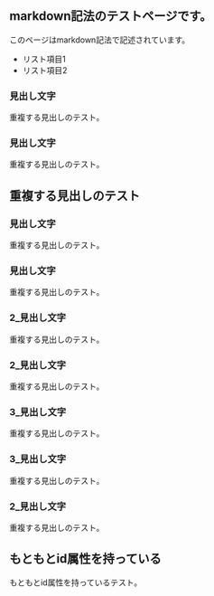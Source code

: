 
<!-- autoindex -->

## markdown記法のテストページです。

このページはmarkdown記法で記述されています。

- リスト項目1
- リスト項目2

### 見出し文字

重複する見出しのテスト。

### 見出し文字

重複する見出しのテスト。

## 重複する見出しのテスト

### 見出し文字

重複する見出しのテスト。

### 見出し文字

重複する見出しのテスト。

### 2_見出し文字

重複する見出しのテスト。

### 2_見出し文字

重複する見出しのテスト。

### 3_見出し文字

重複する見出しのテスト。

### 3_見出し文字

重複する見出しのテスト。

### 2_見出し文字

重複する見出しのテスト。

<h2 id="cont-already-set-id">もともとid属性を持っている</h2>

もともとid属性を持っているテスト。
